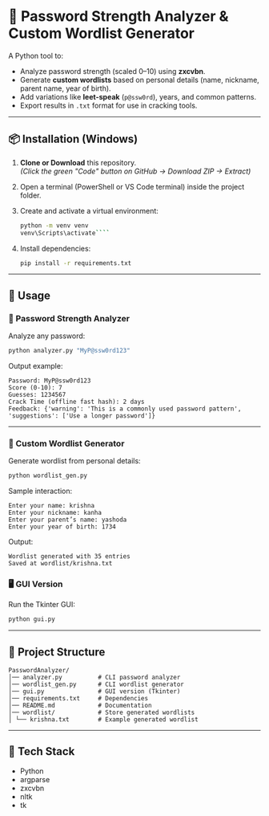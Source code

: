 
# 🔐 Password Strength Analyzer & Custom Wordlist Generator

A Python tool to:
- Analyze password strength (scaled 0–10) using **zxcvbn**.
- Generate **custom wordlists** based on personal details (name, nickname, parent name, year of birth).
- Add variations like **leet-speak** (`p@ssw0rd`), years, and common patterns.
- Export results in `.txt` format for use in cracking tools.

---

## 📦 Installation (Windows)

1. **Clone or Download** this repository.  
   *(Click the green "Code" button on GitHub → Download ZIP → Extract)*

2. Open a terminal (PowerShell or VS Code terminal) inside the project folder.

3. Create and activate a virtual environment:
   ```bash
   python -m venv venv
   venv\Scripts\activate````

4. Install dependencies:

   ```bash
   pip install -r requirements.txt
   ```

---

## 🚀 Usage

### 🔎 Password Strength Analyzer

Analyze any password:

```bash
python analyzer.py "MyP@ssw0rd123"
```

Output example:

```
Password: MyP@ssw0rd123
Score (0-10): 7
Guesses: 1234567
Crack Time (offline fast hash): 2 days
Feedback: {'warning': 'This is a commonly used password pattern', 'suggestions': ['Use a longer password']}
```

---

### 📝 Custom Wordlist Generator

Generate wordlist from personal details:

```bash
python wordlist_gen.py
```

Sample interaction:

```
Enter your name: krishna
Enter your nickname: kanha
Enter your parent’s name: yashoda
Enter your year of birth: 1734
```

Output:

```
Wordlist generated with 35 entries
Saved at wordlist/krishna.txt
```
### 🖥️ GUI Version
Run the Tkinter GUI:
```bash
python gui.py
```
---

## 📂 Project Structure

```
PasswordAnalyzer/
│── analyzer.py          # CLI password analyzer
│── wordlist_gen.py      # CLI wordlist generator
│── gui.py               # GUI version (Tkinter)
│── requirements.txt     # Dependencies
│── README.md            # Documentation
│── wordlist/            # Store generated wordlists
│ └── krishna.txt        # Example generated wordlist
```

---

## 🔧 Tech Stack

* Python 
* argparse
* zxcvbn
* nltk
* tk
